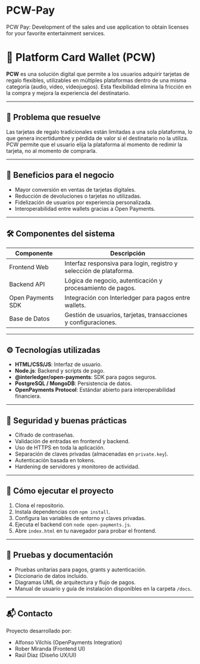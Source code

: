 # PCW-Pay
PCW Pay: Development of the sales and use application to obtain licenses for your favorite entertainment services.

# 🎁 Platform Card Wallet (PCW)

**PCW** es una solución digital que permite a los usuarios adquirir tarjetas de regalo flexibles, utilizables en múltiples plataformas dentro de una misma categoría (audio, video, videojuegos). Esta flexibilidad elimina la fricción en la compra y mejora la experiencia del destinatario.

---

## 📌 Problema que resuelve

Las tarjetas de regalo tradicionales están limitadas a una sola plataforma, lo que genera incertidumbre y pérdida de valor si el destinatario no la utiliza. PCW permite que el usuario elija la plataforma al momento de redimir la tarjeta, no al momento de comprarla.

---

## 💼 Beneficios para el negocio

- Mayor conversión en ventas de tarjetas digitales.
- Reducción de devoluciones o tarjetas no utilizadas.
- Fidelización de usuarios por experiencia personalizada.
- Interoperabilidad entre wallets gracias a Open Payments.

---

## 🛠️ Componentes del sistema

| Componente         | Descripción                                                                 |
|--------------------|------------------------------------------------------------------------------|
| Frontend Web       | Interfaz responsiva para login, registro y selección de plataforma.         |
| Backend API        | Lógica de negocio, autenticación y procesamiento de pagos.                  |
| Open Payments SDK  | Integración con Interledger para pagos entre wallets.                       |
| Base de Datos      | Gestión de usuarios, tarjetas, transacciones y configuraciones.             |

---

## ⚙️ Tecnologías utilizadas

- **HTML/CSS/JS**: Interfaz de usuario.
- **Node.js**: Backend y scripts de pago.
- **@interledger/open-payments**: SDK para pagos seguros.
- **PostgreSQL / MongoDB**: Persistencia de datos.
- **OpenPayments Protocol**: Estándar abierto para interoperabilidad financiera.

---

## 🔐 Seguridad y buenas prácticas

- Cifrado de contraseñas.
- Validación de entradas en frontend y backend.
- Uso de HTTPS en toda la aplicación.
- Separación de claves privadas (almacenadas en `private.key`).
- Autenticación basada en tokens.
- Hardening de servidores y monitoreo de actividad.

---

## 🚀 Cómo ejecutar el proyecto

1. Clona el repositorio.
2. Instala dependencias con `npm install`.
3. Configura las variables de entorno y claves privadas.
4. Ejecuta el backend con `node open-payments.js`.
5. Abre `index.html` en tu navegador para probar el frontend.

---

## 🧪 Pruebas y documentación

- Pruebas unitarias para pagos, grants y autenticación.
- Diccionario de datos incluido.
- Diagramas UML de arquitectura y flujo de pagos.
- Manual de usuario y guía de instalación disponibles en la carpeta `/docs`.

---

## 📬 Contacto

Proyecto desarrollado por:
- Alfonso Vilchis (OpenPayments Integration)
- Rober Miranda (Frontend UI)
- Raúl Díaz (Diseño UX/UI)